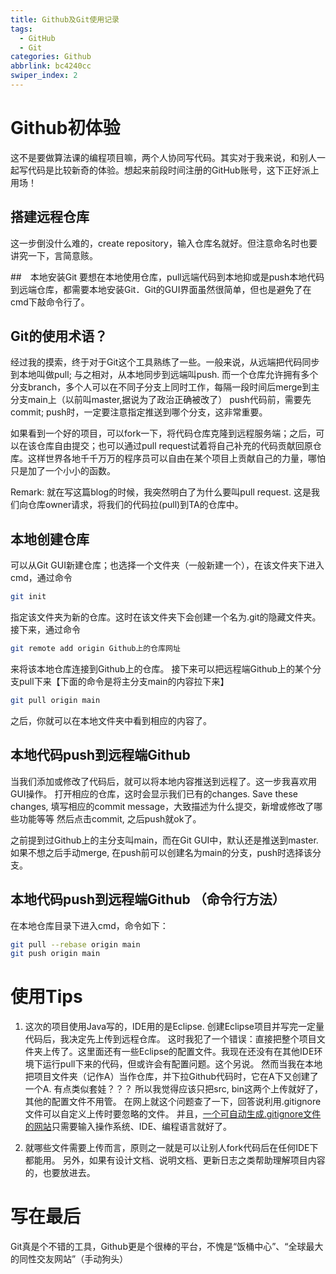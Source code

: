 ```yaml
---
title: Github及Git使用记录
tags:
  - GitHub
  - Git
categories: Github
abbrlink: bc4240cc
swiper_index: 2 
---
```


# Github初体验

这不是要做算法课的编程项目嘛，两个人协同写代码。其实对于我来说，和别人一起写代码是比较新奇的体验。想起来前段时间注册的GitHub账号，这下正好派上用场！

## 搭建远程仓库
这一步倒没什么难的，create repository，输入仓库名就好。但注意命名时也要讲究一下，言简意赅。

##　本地安装Git
要想在本地使用仓库，pull远端代码到本地抑或是push本地代码到远端仓库，都需要本地安装Git．Git的GUI界面虽然很简单，但也是避免了在cmd下敲命令行了。

##  Git的使用术语？
经过我的摸索，终于对于Git这个工具熟练了一些。一般来说，从远端把代码同步到本地叫做pull; 与之相对，从本地同步到远端叫push. 
而一个仓库允许拥有多个分支branch，多个人可以在不同子分支上同时工作，每隔一段时间后merge到主分支main上（以前叫master,据说为了政治正确被改了）
push代码前，需要先commit; push时，一定要注意指定推送到哪个分支，这非常重要。

如果看到一个好的项目，可以fork一下，将代码仓库克隆到远程服务端；之后，可以在该仓库自由提交；也可以通过pull request试着将自己补充的代码贡献回原仓库。这样世界各地千千万万的程序员可以自由在某个项目上贡献自己的力量，哪怕只是加了一个小小的函数。

Remark: 就在写这篇blog的时候，我突然明白了为什么要叫pull request. 这是我们向仓库owner请求，将我们的代码拉(pull)到TA的仓库中。

## 本地创建仓库
可以从Git GUI新建仓库；也选择一个文件夹（一般新建一个），在该文件夹下进入cmd，通过命令
```bash
git init
```
指定该文件夹为新的仓库。这时在该文件夹下会创建一个名为.git的隐藏文件夹。
接下来，通过命令
```bash
git remote add origin Github上的仓库网址
```
来将该本地仓库连接到Github上的仓库。
接下来可以把远程端Github上的某个分支pull下来【下面的命令是将主分支main的内容拉下来】
```bash
git pull origin main
```
之后，你就可以在本地文件夹中看到相应的内容了。

## 本地代码push到远程端Github
当我们添加或修改了代码后，就可以将本地内容推送到远程了。这一步我喜欢用GUI操作。
打开相应的仓库，这时会显示我们已有的changes. Save these changes, 填写相应的commit message，大致描述为什么提交，新增或修改了哪些功能等等
然后点击commit, 之后push就ok了。

之前提到过Github上的主分支叫main，而在Git GUI中，默认还是推送到master. 如果不想之后手动merge, 在push前可以创建名为main的分支，push时选择该分支。

## 本地代码push到远程端Github （命令行方法）
在本地仓库目录下进入cmd，命令如下：
```bash
git pull --rebase origin main
git push origin main
```

# 使用Tips

1. 这次的项目使用Java写的，IDE用的是Eclipse. 创建Eclipse项目并写完一定量代码后，我决定先上传到远程仓库。
这时我犯了一个错误：直接把整个项目文件夹上传了。这里面还有一些Eclipse的配置文件。我现在还没有在其他IDE环境下运行pull下来的代码，但或许会有配置问题。这个另说。
然而当我在本地把项目文件夹（记作A）当作仓库，并下拉Github代码时，它在A下又创建了一个A. 有点类似套娃？？？
所以我觉得应该只把src, bin这两个上传就好了，其他的配置文件不用管。
在网上就这个问题查了一下，回答说利用.gitignore文件可以自定义上传时要忽略的文件。
并且，[一个可自动生成.gitignore文件的网站](https://www.toptal.com/developers/gitignore)只需要输入操作系统、IDE、编程语言就好了。

2. 就哪些文件需要上传而言，原则之一就是可以让别人fork代码后在任何IDE下都能用。
另外，如果有设计文档、说明文档、更新日志之类帮助理解项目内容的，也要放进去。


# 写在最后

Git真是个不错的工具，Github更是个很棒的平台，不愧是“饭桶中心”、“全球最大的同性交友网站”（手动狗头）
